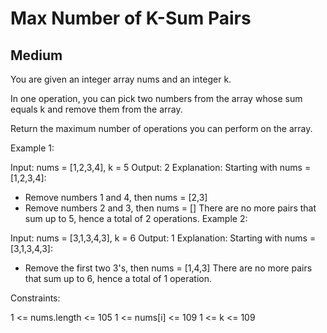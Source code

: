 # Max Number of K-Sum Pairs
## Medium

You are given an integer array nums and an integer k.

In one operation, you can pick two numbers from the array whose sum equals k and remove them from the array.

Return the maximum number of operations you can perform on the array.

 

Example 1:

Input: nums = [1,2,3,4], k = 5
Output: 2
Explanation: Starting with nums = [1,2,3,4]:
- Remove numbers 1 and 4, then nums = [2,3]
- Remove numbers 2 and 3, then nums = []
There are no more pairs that sum up to 5, hence a total of 2 operations.
Example 2:

Input: nums = [3,1,3,4,3], k = 6
Output: 1
Explanation: Starting with nums = [3,1,3,4,3]:
- Remove the first two 3's, then nums = [1,4,3]
There are no more pairs that sum up to 6, hence a total of 1 operation.
 

Constraints:

1 <= nums.length <= 105
1 <= nums[i] <= 109
1 <= k <= 109
